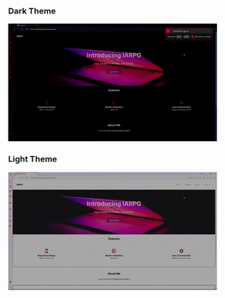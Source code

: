 <p style="display: inline">
  <h3>
  Dark Theme
  </h3>
  <img src="themeGifs/darkTheme.gif">
  <h3>
    Light Theme
  </h3>
  <img src="themeGifs/lightTheme.gif">
</p>

